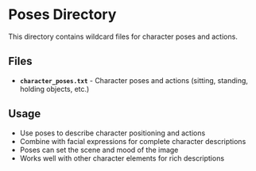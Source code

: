 # Poses Directory

This directory contains wildcard files for character poses and actions.

## Files

- **`character_poses.txt`** - Character poses and actions (sitting, standing, holding objects, etc.)

## Usage

- Use poses to describe character positioning and actions
- Combine with facial expressions for complete character descriptions
- Poses can set the scene and mood of the image
- Works well with other character elements for rich descriptions 